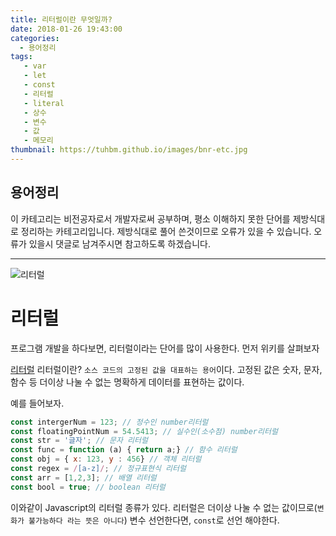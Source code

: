 ```yaml
---
title: 리터럴이란 무엇일까?
date: 2018-01-26 19:43:00
categories:
  - 용어정리
tags:
   - var
   - let
   - const
   - 리터럴
   - literal
   - 상수
   - 변수
   - 값
   - 메모리
thumbnail: https://tuhbm.github.io/images/bnr-etc.jpg
---
```


## 용어정리
이 카테고리는 비전공자로서 개발자로써 공부하며, 평소 이해하지 못한 단어를 제방식대로 정리하는 카테고리입니다.
제방식대로 풀어 쓴것이므로 오류가 있을 수 있습니다.
오류가 있을시 댓글로 남겨주시면 참고하도록 하겠습니다.
*****
![리터럴](https://tuhbm.github.io/images/terms/literal_img1.jpg)
# 리터럴
프로그램 개발을 하다보면, 리터럴이라는 단어를 많이 사용한다.
먼저 위키를 살펴보자
<!-- more -->
[리터럴](https://ko.wikipedia.org/wiki/%EB%A6%AC%ED%84%B0%EB%9F%B4)
리터럴이란? `소스 코드의 고정된 값을 대표하는 용어`이다.
고정된 값은 숫자, 문자, 함수 등 더이상 나눌 수 없는 명확하게 데이터를 표현하는 값이다.

예를 들어보자.
````javascript
const intergerNum = 123; // 정수인 number리터럴
const floatingPointNum = 54.5413; // 실수인(소수점) number리터럴
const str = '글자'; // 문자 리터럴
const func = function (a) { return a;} // 함수 리터럴
const obj = { x: 123, y : 456} // 객체 리터럴
const regex = /[a-z]/; // 정규표현식 리터럴
const arr = [1,2,3]; // 배열 리터럴
const bool = true; // boolean 리터럴
````
이와같이 Javascript의 리터럴 종류가 있다.
리터럴은 더이상 나눌 수 없는 값이므로(`변화가 불가능하다 라는 뜻은 아니다`) 변수 선언한다면, `const`로 선언 해야한다.